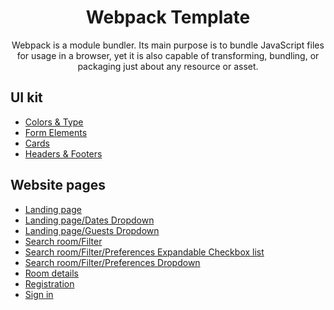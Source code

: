 <div align="center">
  <h1>Webpack Template</h1>
  <p>
    Webpack is a module bundler. Its main purpose is to bundle JavaScript files for usage in a browser, yet it is also capable of transforming, bundling, or packaging just about any resource or asset.
  </p>
</div>

UI kit
----
<ul>
  <li><a href="https://zloit.github.io/FSD-Second-task/dist/ColorsType.html">Colors & Type</a></li>
  <li><a href="https://zloit.github.io/FSD-Second-task/dist/FormElements.html">Form Elements</a></li>
  <li><a href="https://zloit.github.io/FSD-Second-task/dist/Cards.html">Cards</a></li>
  <li><a href="https://zloit.github.io/FSD-Second-task/dist/HeadersAndFooters.html">Headers & Footers</a></li>
</ul>

Website pages
----
<ul>
  <li><a href="https://zloit.github.io/FSD-Second-task/dist/Landing.html">Landing page</a></li>
  <li><a href="https://zloit.github.io/FSD-Second-task/dist/LandingDatesDrop.html">Landing page/Dates Dropdown</a></li>
  <li><a href="https://zloit.github.io/FSD-Second-task/dist/LandingGuestsDrop.html">Landing page/Guests Dropdown</a></li>
  <li><a href="https://zloit.github.io/FSD-Second-task/dist/SearchFilter.html">Search room/Filter</a></li>
  <li><a href="https://zloit.github.io/FSD-Second-task/dist/SearchChecklist.html">Search room/Filter/Preferences Expandable Checkbox list</a></li>
  <li><a href="https://zloit.github.io/FSD-Second-task/dist/SearchDrop.html">Search room/Filter/Preferences Dropdown</a></li>
  <li><a href="https://zloit.github.io/FSD-Second-task/dist/RoomDetails.html">Room details</a></li>
  <li><a href="https://zloit.github.io/FSD-Second-task/dist/register.html">Registration</a></li>
  <li><a href="https://zloit.github.io/FSD-Second-task/dist/sign.html">Sign in</a></li>
</ul>
